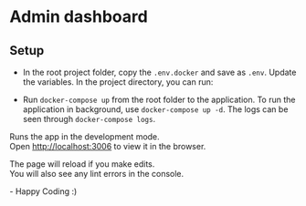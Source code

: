 # Admin dashboard

## Setup

- In the root project folder, copy the `.env.docker` and save as `.env`. Update the variables.
  In the project directory, you can run:

- Run `docker-compose up` from the root folder to the application. To run the application in background, use `docker-compose up -d`. The logs can be seen through `docker-compose logs`.

Runs the app in the development mode.\
Open [http://localhost:3006](http://localhost:3006) to view it in the browser.

The page will reload if you make edits.\
You will also see any lint errors in the console.

&#45; Happy Coding :)
